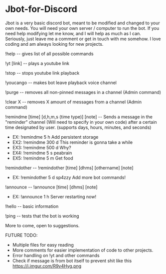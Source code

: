 # Jbot-for-Discord
Jbot is a very basic discord bot, meant to be modified and changed to your own needs.  You will need your own server / computer to run the bot.  If you need help modifying let me know, and I will help as much as I can.  Seriously, just leave me a comment or get in touch with me somehow.  I love coding and am always looking for new projects.

!help -- gives list of all possible commands

!yt [link] -- plays a youtube link

!stop -- stops youtube link playback

!youcango -- makes bot leave playback voice channel

!purge -- removes all non-pinned messages in a channel (Admin command)

!clear X -- removes X amount of messages from a channel (Admin command)

!remindme [time] [d,h,m,s (time type)] [note] -- Sends a message in the "reminder" channel (Will need to specify in your own code) after a certain time designated by user.  (supports days, hours, minutes, and seconds)

- EX: !remindme 5 h Add persistent storage
- EX2: !remindme 300 d This reminder is gonna take a while
- EX3: !remindme 500 d Why?
- EX4: !remindme 5 s peabrain
- EX5: !remindme 5 m Get food

!remindother -- !remindother [time] [dhms] [othername] [note]

- EX: !remindother 5 d sp4zzy Add more bot commands!

!announce -- !announce [time] [dhms] [note]

- EX: !announce 1 h Server restarting now!

!hello -- basic information

!ping -- tests that the bot is working

More to come, open to suggestions.

FUTURE TODO:

- Multiple files for easy reading
- More comments for easier implementation of code to other projects.
- Error handling on !yt and other commands
- Check if message is from bot itself to prevent shit like this https://i.imgur.com/R9v4Hyg.png
